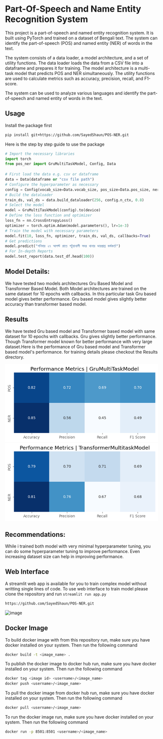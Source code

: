 # Part-Of-Speech and Name Entity Recognition System

This project is a part-of-speech and named entity recognition system. It is built using PyTorch and trained on a dataset of Bengali text. The system can identify the part-of-speech (POS) and named entity (NER) of words in the text.

The system consists of a data loader, a model architecture, and a set of utility functions. The data loader loads the data from a CSV file into a dataframe and prepares it for training. The model architecture is a multi-task model that predicts POS and NER simultaneously. The utility functions are used to calculate metrics such as accuracy, precision, recall, and F1-score.

The system can be used to analyze various languages and identify the part-of-speech and named entity of words in the text.

## Usage
Install the package first
```bash
pip install git+https://github.com/SayedShaun/POS-NER.git
``` 
Here is the step by step guide to use the package
``` python
# Import the necessary libraries
import torch
from pos_ner import GruMultiTaskModel, Config, Data

# First load the data e.g. csv or dataframe
data = Data(dataframe or "csv file path")
# Configure the hyperparameter as necessary
config = Config(vocab_size=Data.vocab_size, pos_size=Data.pos_size, ner_size=Data.ner_size, n_ctx=100)
# Build the dataloader
train_ds, val_ds = data.build_dataloader(256, config.n_ctx, 0.8)
# Select the model
model = GruMultiTaskModel(config).to(device)
# Define the loss function and optimizer
loss_fn = nn.CrossEntropyLoss()
optimizer = torch.optim.Adam(model.parameters(), lr=1e-3)
# Train the model with necessary parameters
model.fit(10, loss_fn, optimizer, train_ds, val_ds, callbacks=True)
# Get predictions
model.predict("শনিবার ২৭ আগস্ট রাতে পটুয়াখালী সদর থানার ভারপ্রাপ্ত কর্মকর্তা")
# For In-depth Reports
model.test_report(data.test_df.head(100))
```
## Model Details:
We have tested two models architectures Gru Based Model and Transformer Based Model. Both Model architectures are trained on the same dataset for 10 epochs with callbacks. In this particular task Gru based model gives better performance. Gru based model gives slightly better accuracy than transformer based model.

## Results
We have tested Gru based model and Transformer based model with same dataset for 10 epochs with callbacks. Gru gives slightly better performance. Though Transformer model known for better performance with very large dataset.Here is the performance of Gru based model and Transformer based model's performance. for training details please checkout the Results directory.

!["alt text"](Results/gru_performance.png) 
![alt text](Results/transformer_performance.png)

## Recommendations:
While i trained both model with very minimal hyperparameter tuning, you can do some hyperparameter tuning to improve performance. Even increasing dataset size can help in improving performance.


## Web Interface
A streamlit web app is available for you to train complex model without writting single lines of code. To use web interface to train model please clone the repository and run `streamlit run app.py`

```bash
https://github.com/SayedShaun/POS-NER.git
```
![image](https://github.com/user-attachments/assets/bef99035-86dc-4c1a-857f-33e4116f2e0f)


## Docker Image
To build docker image with from this repository run, make sure you have docker installed on your system. Then run the following command
```bash
docker build -t <image_name> .
```

To publish the docker image to docker hub run, make sure you have docker installed on your system. Then run the following command
```bash
docker tag <image id> <username>/<image_name>
docker push <username>/<image_name>
```

To pull the docker image from docker hub run, make sure you have docker installed on your system. Then run the following command
```bash
docker pull <username>/<image_name>
```

To run the docker image run, make sure you have docker installed on your system. Then run the following command
```bash
docker run -p 8501:8501 <username>/<image_name>
```





